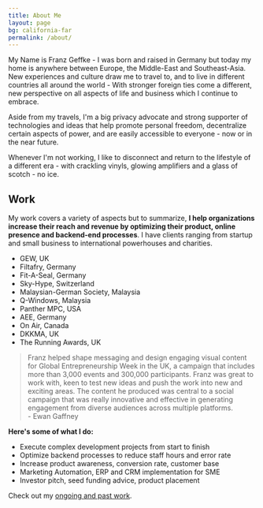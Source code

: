 ```yaml
---
title: About Me
layout: page
bg: california-far
permalink: /about/
---
```


My Name is Franz Geffke - I was born and raised in Germany but today my home is anywhere between Europe, the Middle-East and Southeast-Asia. New experiences and culture draw me to travel to, and to live in different countries all around the world - With stronger foreign ties come a different, new perspective on all aspects of life and business which I continue to embrace.

Aside from my travels, I'm a big privacy advocate and strong supporter of technologies and ideas that help promote personal freedom, decentralize certain aspects of power, and are easily accessible to everyone - now or in the near future.

Whenever I'm not working, I like to disconnect and return to the lifestyle of a different era - with crackling vinyls, glowing amplifiers and a glass of scotch - no ice.

## Work

My work covers a variety of aspects but to summarize, __I help organizations increase their reach and revenue by optimizing their product, online presence and backend-end processes__. I have clients ranging from startup and small business to international powerhouses and charities.

- GEW, UK
- Filtafry, Germany
- Fit-A-Seal, Germany
- Sky-Hype, Switzerland
- Malaysian-German Society, Malaysia
- Q-Windows, Malaysia
- Panther MPC, USA
- AEE, Germany
- On Air, Canada
- DKKMA, UK
- The Running Awards, UK


<blockquote>
<span>Franz helped shape messaging and design engaging visual content for Global Entrepreneurship Week in the UK, a campaign that includes more than 3,000 events and 300,000 participants. Franz was great to work with, keen to test new ideas and push the work into new and exciting areas. The content he produced was central to a social campaign that was really innovative and effective in generating engagement from diverse audiences across multiple platforms.</span>
<footer>- Ewan Gaffney</footer>
</blockquote>

__Here's some of what I do:__

- Execute complex development projects from start to finish
- Optimize backend processes to reduce staff hours and error rate
- Increase product awareness, conversion rate, customer base
- Marketing Automation, ERP and CRM implementation for SME
- Investor pitch, seed funding advice, product placement

Check out my [ongoing and past work](/work/).
